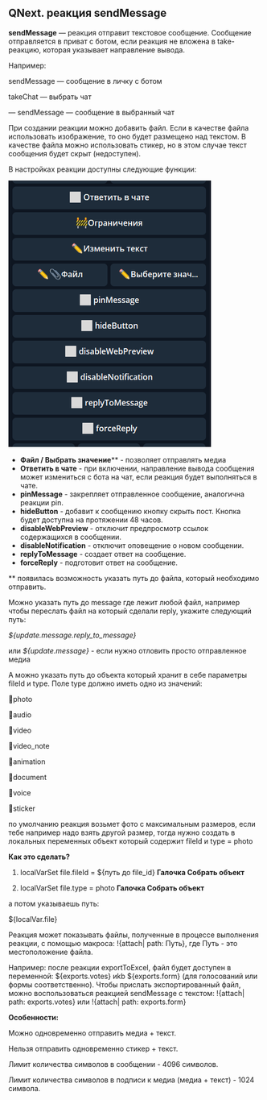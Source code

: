 ## QNext. реакция sendMessage

**sendMessage** — реакция отправит текстовое сообщение. Сообщение отправляется в приват с ботом, если реакция не вложена в take-реакцию, которая указывает направление вывода.

Например:

sendMessage — сообщение в личку с ботом

takeChat — выбрать чат

— sendMessage — сообщение в выбранный чат



При создании реакции можно добавить файл. Если в качестве файла использовать изображение, то оно будет размещено над текстом. В качестве файла можно использовать стикер, но в этом случае текст сообщения будет скрыт (недоступен).



В настройках реакции доступны следующие функции:

![](./1.png)
* **Файл / Выбрать значение**** - позволяет отправлять медиа
* **Ответить в чате** - при включении, направление вывода сообщения может измениться с бота на чат, если реакция будет выполняться в чате.
* **pinMessage** - закрепляет отправленное сообщение, аналогична реакции pin.
* **hideButton** - добавит к сообщению кнопку скрыть пост. Кнопка будет доступна на протяжении 48 часов.
* **disableWebPreview** - отключит предпросмотр ссылок содержащихся в сообщении.
* **disableNotification** - отключит оповещение о новом сообщении.
* **replyToMessage** - создает ответ на сообщение.
* **forceReply** - подготовит ответ на сообщение.



** появилась возможность указать путь до файла, который необходимо отправить.

Можно указать путь до message где лежит любой файл, например чтобы переслать файл на который сделали reply, укажите следующий путь:

_${update.message.reply_to_message}_

или _${update.message}_ - если нужно отловить просто отправленное медиа

А можно указать путь до объекта который хранит в себе параметры fileId и type. Поле type должно иметь одно из значений:

🔸photo

🔸audio

🔸video

🔸video_note

🔸animation

🔸document

🔸voice

🔸sticker

по умолчанию реакция возьмет фото с максимальным размеров, если тебе например надо взять другой размер, тогда нужно создать в локальных переменных объект который содержит fileId и type = photo

**Как это сделать?**

1) localVarSet file.fileId = ${путь до file_id} **Галочка Собрать объект**

2) localVarSet file.type = photo **Галочка Собрать объект**

а потом указываешь путь:

${localVar.file}



Реакция может показывать файлы, полученные в процессе выполнения реакции, с помощью макроса: !{attach| path: Путь}, где Путь - это местоположение файла.



Например: после реакции exportToExcel, файл будет доступен в переменной: ${exports.votes} иkb ${exports.form} (для голосований или формы соответственно). Чтобы прислать экспортированный файл, можно воспользоваться реакцией sendMessage с текстом: !{attach| path: exports.votes} или !{attach| path: exports.form}



**Особенности:**

Можно одновременно отправить медиа + текст.

Нельзя отправить одновременно стикер + текст.

Лимит количества символов в сообщении - 4096 символов.

Лимит количества символов в подписи к медиа (медиа + текст) - 1024 символа.



